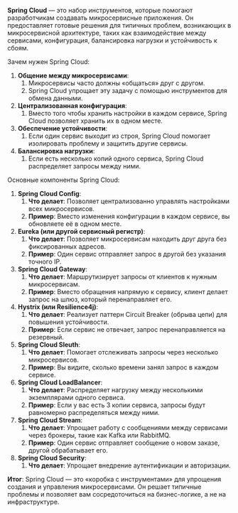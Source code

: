**Spring Cloud** — это набор инструментов, которые помогают разработчикам создавать микросервисные приложения. Он предоставляет готовые решения для типичных проблем, возникающих в микросервисной архитектуре, таких как взаимодействие между сервисами, конфигурация, балансировка нагрузки и устойчивость к сбоям.

Зачем нужен Spring Cloud:
1. **Общение между микросервисами**:
	1) Микросервисы часто должны «общаться» друг с другом.
	2) Spring Cloud упрощает эту задачу с помощью инструментов для обмена данными.
2. **Централизованная конфигурация**:
	1) Вместо того чтобы хранить настройки в каждом сервисе, Spring Cloud позволяет хранить их в одном месте.
3. **Обеспечение устойчивости**:
	1) Если один сервис выходит из строя, Spring Cloud помогает изолировать проблему и защитить другие сервисы.
4. **Балансировка нагрузки**:
	1) Если есть несколько копий одного сервиса, Spring Cloud распределяет запросы между ними.

Основные компоненты Spring Cloud:
1. **Spring Cloud Config**:
	1) **Что делает**: Позволяет централизованно управлять настройками всех микросервисов.
	2) **Пример**: Вместо изменения конфигурации в каждом сервисе, вы обновляете её в одном месте.
2. **Eureka (или другой сервисный регистр)**:
	1) **Что делает**: Позволяет микросервисам находить друг друга без фиксированных адресов.
	2) **Пример**: Один сервис отправляет запрос в другой без указания точного IP.
3. **Spring Cloud Gateway**:
	1) **Что делает**: Маршрутизирует запросы от клиентов к нужным микросервисам.
	2) **Пример**: Вместо обращения напрямую к сервису, клиент делает запрос на шлюз, который перенаправляет его.
4. **Hystrix (или Resilience4j)**:
	1) **Что делает**: Реализует паттерн Circuit Breaker (обрыва цепи) для повышения устойчивости.
	2) **Пример**: Если сервис не отвечает, запрос перенаправляется на резервный.
5. **Spring Cloud Sleuth**:
	1) **Что делает**: Помогает отслеживать запросы через несколько микросервисов.
	2) **Пример**: Вы видите, сколько времени занял запрос в каждом сервисе.
6. **Spring Cloud LoadBalancer**:
	1) **Что делает**: Распределяет нагрузку между несколькими экземплярами одного сервиса.
	2) **Пример**: Если у вас есть 3 копии сервиса, запросы будут равномерно распределяться между ними.
7.  **Spring Cloud Stream**: 
	1) **Что делает**: Упрощает работу с сообщениями между сервисами через брокеры, такие как Kafka или RabbitMQ.
	2) **Пример**: Один сервис отправляет сообщение о новом заказе, другой обрабатывает его.
8. **Spring Cloud Security**:
	1) **Что делает**: Упрощает внедрение аутентификации и авторизации.

**Итог**: Spring Cloud — это «коробка с инструментами» для упрощения создания и управления микросервисами. Он решает типичные проблемы и позволяет вам сосредоточиться на бизнес-логике, а не на инфраструктуре.